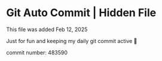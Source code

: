 # Git Auto Commit | Hidden File

This file was added Feb 12, 2025

Just for fun and keeping my daily git commit active 🤪

commit number: 483590

